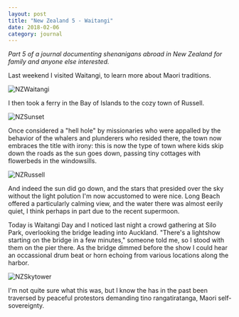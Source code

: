 ```yaml
---
layout: post
title: "New Zealand 5 - Waitangi"
date: 2018-02-06
category: journal
---
```


<link rel="stylesheet" type="text/css"  href="/keiths-site/css/main.css">

*Part 5 of a journal documenting shenanigans abroad in New Zealand for family and anyone else interested.*

Last weekend I visited Waitangi, to learn more about Maori traditions.

![NZWaitangi](/keiths-site/image_dir/NZWaitangi.jpg)

I then took a ferry in the Bay of Islands to the cozy town of Russell.

![NZSunset](/keiths-site/image_dir/NZSunset.jpg)

Once considered a "hell hole" by missionaries who were appalled by the behavior of the whalers and plunderers who resided there, the town now embraces the title with irony: this is now the type of town where kids skip down the roads as the sun goes down, passing tiny cottages with flowerbeds in the windowsills.

![NZRussell](/keiths-site/image_dir/NZRussell.jpg)

And indeed the sun did go down, and the stars that presided over the sky without the light polution I'm now accustomed to were nice. Long Beach offered a particularly calming view, and the water there was almost eerily quiet, I think perhaps in part due to the recent supermoon.

Today is Waitangi Day and I noticed last night a crowd gathering at Silo Park, overlooking the bridge leading into Auckland. "There's a lightshow starting on the bridge in a few minutes," someone told me, so I stood with them on the pier there. As the bridge dimmed before the show I could hear an occassional drum beat or horn echoing from various locations along the harbor.

![NZSkytower](/keiths-site/image_dir/NZSkytower.jpg)

I'm not quite sure what this was, but I know the has in the past been traversed by peaceful protestors demanding tino rangatiratanga, Maori self-sovereignty.